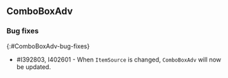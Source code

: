 ## ComboBoxAdv

### Bug fixes
{:#ComboBoxAdv-bug-fixes}

* \#I392803, I402601 - When `ItemSource` is changed, `ComboBoxAdv` will now be updated.